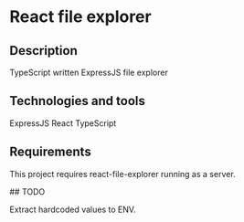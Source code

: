 # React file explorer

## Description

TypeScript written ExpressJS file explorer

## Technologies and tools

ExpressJS
React
TypeScript

## Requirements

This project requires react-file-explorer running as a server.

## TODO

Extract hardcoded values to ENV.
